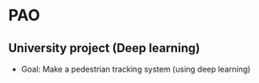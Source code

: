 # PAO
## University project (Deep learning)
* Goal: Make a pedestrian tracking system (using deep learning) 

